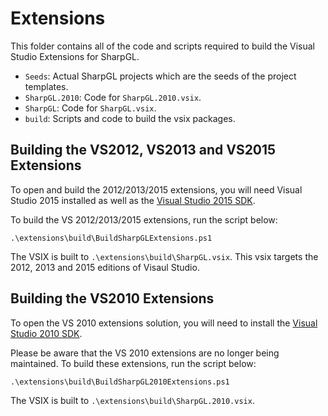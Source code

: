 Extensions
==========

This folder contains all of the code and scripts required to build the
Visual Studio Extensions for SharpGL.

 * `Seeds`: Actual SharpGL projects which are the seeds of the project templates.
 * `SharpGL.2010`: Code for `SharpGL.2010.vsix`.
 * `SharpGL`: Code for `SharpGL.vsix`.
 * `build`: Scripts and code to build the vsix packages.

Building the VS2012, VS2013 and VS2015 Extensions
-------------------------------------------------

To open and build the 2012/2013/2015 extensions, you will need Visual Studio 2015
installed as well as the [Visual Studio 2015 SDK](http://go.microsoft.com/?linkid=9875738).

To build the VS 2012/2013/2015 extensions, run the script below:

```
.\extensions\build\BuildSharpGLExtensions.ps1
```

The VSIX is built to `.\extensions\build\SharpGL.vsix`. This vsix targets the 2012, 
2013 and 2015 editions of Visaul Studio.

Building the VS2010 Extensions
------------------------------

To open the VS 2010 extensions solution, you will need to install the 
[Visual Studio 2010 SDK](http://www.microsoft.com/en-us/download/details.aspx?id=2680).

Please be aware that the VS 2010 extensions are no longer being maintained.
To build these extensions, run the script below:

```
.\extensions\build\BuildSharpGL2010Extensions.ps1
```

The VSIX is built to `.\extensions\build\SharpGL.2010.vsix`.